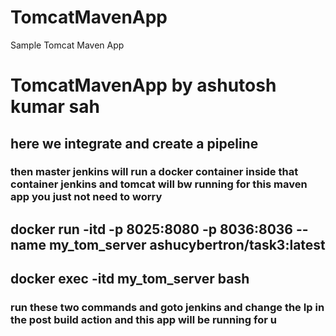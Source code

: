 # TomcatMavenApp
Sample Tomcat Maven App
# TomcatMavenApp by ashutosh kumar sah 
## here we integrate and create a pipeline 
### then master jenkins will run a docker container inside that container jenkins and tomcat will bw running for this maven app you just not need to worry
## docker run -itd -p 8025:8080 -p 8036:8036 --name my_tom_server ashucybertron/task3:latest
## docker exec -itd my_tom_server bash
### run these two commands and goto jenkins and change the Ip in the post build action and this app will be running for u 
